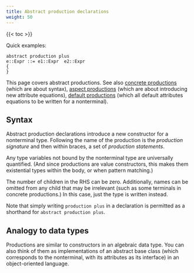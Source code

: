 ```yaml
---
title: Abstract production declarations
weight: 50
---
```


{{< toc >}}

Quick examples:

```
abstract production plus
e::Expr ::= e1::Expr  e2::Expr
{
}
```

This page covers abstract productions. See also [concrete productions](/silver/ref/decl/productions/concrete/) (which are about syntax), [aspect productions](/silver/ref/decl/productions/aspect/) (which are about introducing new attribute equations), [default productions](/silver/ref/decl/productions/default/) (which all default attributes equations to be written for a nonterminal).

## Syntax

Abstract production declarations introduce a new constructor for a nonterminal type.
Following the name of the production is the _production signature_ and then within braces, a set of _production statements_.

Any type variables not bound by the nonterminal type are universally quantified.
(And since productions are value constructors, this makes them existential types within the body, or when pattern matching.)

The number of children in the RHS can be zero.
Additionally, names can be omitted from any child that may be irrelevant (such as some terminals in concrete productions.)
In this case, just the type is written instead.

Note that simply writing `production plus` in a declaration is permitted as a shorthand for `abstract production plus`.

## Analogy to data types

Productions are similar to constructors in an algebraic data type.
You can also think of them as implementations of an abstract base class (which corresponds to the nonterminal, with its attributes as its interface) in an object-oriented language.

